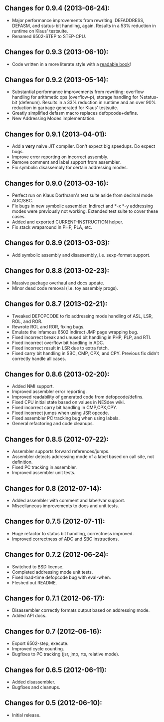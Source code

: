 ## Changes for 0.9.4 (2013-06-24):

* Major performance improvements from rewriting:
  DEFADDRESS, DEFASM, and status-bit handling, again.
  Results in a 53% reduction in runtime on Klaus' testsuite.
* Renamed 6502-STEP to STEP-CPU.

## Changes for 0.9.3 (2013-06-10):

* Code written in a more literate style with a [readable book](http://redlinernotes.com/docs/cl-6502.pdf)!

## Changes for 0.9.2 (2013-05-14):

* Substantial performance improvements from rewriting:
  overflow handling for arithmetic ops (overflow-p),
  storage handling for %status-bit (defenum).
  Results in a 33% reduction in runtime and an over 90%
  reduction in garbage generated for Klaus' testsuite.
* Greatly simplified defasm macro replaces defopcode+defins.
* New Addressing Modes implementation.

## Changes for 0.9.1 (2013-04-01):

* Add a **very** naive JIT compiler. Don't expect big speedups. Do expect bugs.
* Improve error reporting on incorrect assembly.
* Remove comment and label support from assembler.
* Fix symbolic disassembly for certain addressing modes.

## Changes for 0.9.0 (2013-03-16):

* Perfect run on Klaus Dorfmann's test suite aside from decimal mode ADC/SBC.
* Fix bugs in new symbolic assembler. Indirect and *-x *-y addressing modes
  were previously not working. Extended test suite to cover these cases.
* Added and exported CURRENT-INSTRUCTION helper.
* Fix stack wraparound in PHP, PLA, etc.

## Changes for 0.8.9 (2013-03-03):

* Add symbolic assembly and disassembly, i.e. sexp-format support.

## Changes for 0.8.8 (2013-02-23):

* Massive package overhaul and docs update.
* Minor dead code removal (i.e. toy assembly progs).

## Changes for 0.8.7 (2013-02-21):

* Tweaked DEFOPCODE to fix addressing mode handling of ASL, LSR, ROL, and ROR.
* Rewrote ROL and ROR, fixing bugs.
* Emulate the infamous 6502 indirect JMP page wrapping bug.
* Fixed incorrect break and unused bit handling in PHP, PLP, and RTI.
* Fixed incorrect overflow bit handling in ADC.
* Fixed incorrect result in LSR due to extra fetch.
* Fixed carry bit handling in SBC, CMP, CPX, and CPY. Previous fix didn't correctly handle all cases.

## Changes for 0.8.6 (2013-02-20):

* Added NMI support.
* Improved assembler error reporting.
* Improved readability of generated code from defopcode/defins.
* Fixed CPU initial state based on values in NESdev wiki.
* Fixed incorrect carry bit handling in CMP,CPX,CPY.
* Fixed incorrect jumps when using JSR opcode.
* Fixed assembler PC tracking bug when using labels.
* General refactoring and code cleanups.

## Changes for 0.8.5 (2012-07-22):

* Assembler supports forward references/jumps.
* Assembler detects addressing mode of a label based on call site, not definition.
* Fixed PC tracking in assembler.
* Improved assembler unit tests.

## Changes for 0.8 (2012-07-14):

* Added assembler with comment and label/var support.
* Miscellaneous improvements to docs and unit tests.

## Changes for 0.7.5 (2012-07-11):

* Huge refactor to status bit handling, correctness improved.
* Improved correctness of ADC and SBC instructions.

## Changes for 0.7.2 (2012-06-24):

* Switched to BSD license.
* Completed addressing mode unit tests.
* Fixed load-time defopcode bug with eval-when.
* Fleshed out README.

## Changes for 0.7.1 (2012-06-17):

* Disassembler correctly formats output based on addressing mode.
* Added API docs.

## Changes for 0.7 (2012-06-16):

* Export 6502-step, execute.
* Improved cycle counting.
* Bugfixes to PC tracking (jsr, jmp, rts, relative mode).

## Changes for 0.6.5 (2012-06-11):

* Added disassembler.
* Bugfixes and cleanups.

## Changes for 0.5 (2012-06-10):

* Initial release.
